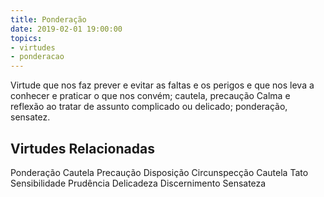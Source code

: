 ```yaml
---
title: Ponderação
date: 2019-02-01 19:00:00
topics: 
- virtudes
- ponderacao
---
```


Virtude que nos faz prever e evitar as faltas e os perigos e que nos leva a conhecer e praticar o que nos convém; cautela, precaução
Calma e reflexão ao tratar de assunto complicado ou delicado; ponderação, sensatez.

## Virtudes Relacionadas
Ponderação
Cautela
Precaução
Disposição
Circunspecção
Cautela
Tato
Sensibilidade
Prudência
Delicadeza
Discernimento
Sensateza
